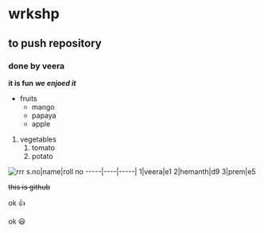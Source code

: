 # wrkshp
## to push repository
### done by veera

**it is fun**
***we enjoed it***
* fruits
   * mango
   * papaya
   * apple

1. vegetables
     1. tomato
     2. potato

![rrr](https://images.indianexpress.com/2021/01/rrr-release-date-1200.jpg)
s.no|name|roll no
 -----|----|-----|
 1|veera|e1
 2|hemanth|d9
 3|prem|e5
 
 
~~this is github~~

 ok :+1: 
 
 ok :smiley:
 
 
